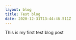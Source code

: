 ```yaml
---
layout: blog
title: Test blog
date: 2020-12-31T13:44:46.511Z
---
```

This is my first test blog post